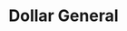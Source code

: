 ---
title: "Dollar General"
url: /springfield/dollar-general-south-yellow-springs-street/
shop: variety store
---